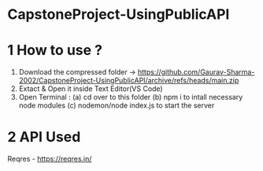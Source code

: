 # CapstoneProject-UsingPublicAPI
# 1 How to use ?
1. Download the compressed folder -> https://github.com/Gaurav-Sharma-2002/CapstoneProject-UsingPublicAPI/archive/refs/heads/main.zip
2. Extact & Open it inside Text Editor(VS Code)
3. Open Terminal :
(a) cd over to this folder
(b) npm i to intall necessary node modules 
(c) nodemon/node index.js to start the server 

# 2 API Used 
Reqres - https://reqres.in/
